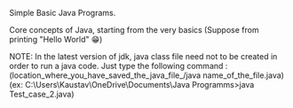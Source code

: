 Simple Basic Java Programs.

Core concepts of Java, starting from the very basics (Suppose from printing "Hello World" 😁) 

NOTE: In the latest version of jdk, java class file need not to be created in order to run a java code. Just type the following command :
(location_where_you_have_saved_the_java_file_/java name_of_the_file.java)
(ex: C:\Users\Kaustav\OneDrive\Documents\Java Programms>java Test_case_2.java)
